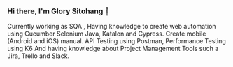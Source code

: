 ### Hi there, I'm Glory Sitohang 👋


Currently working as SQA , Having knowledge to create web automation using Cucumber Selenium Java, Katalon and Cypress. Create mobile (Android and iOS) manual. 
API Testing using Postman, Performance Testing using K6 And having knowledge about Project Management Tools such a Jira, Trello and Slack.

<!--
**glorykarinaa/glorykarinaa** is a ✨ _special_ ✨ repository because its `README.md` (this file) appears on your GitHub profile.

Here are some ideas to get you started:

- 🔭 I’m currently working on ...
- 🌱 I’m currently learning ...
- 👯 I’m looking to collaborate on ...
- 🤔 I’m looking for help with ...
- 💬 Ask me about ...
- 📫 How to reach me: ...
- 😄 Pronouns: ...
- ⚡ Fun fact: ...
-->
